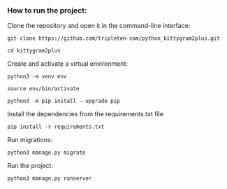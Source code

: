 ### How to run the project:

Clone the repository and open it in the command-line interface:

```
git clone https://github.com/tripleten-com/python_kittygram2plus.git
```

```
cd kittygram2plus
```

Create and activate a virtual environment:

```
python3 -m venv env
```

```
source env/bin/activate
```

```
python3 -m pip install --upgrade pip
```

Install the dependencies from the requirements.txt file

```
pip install -r requirements.txt
```

Run migrations:

```
python3 manage.py migrate
```

Run the project:

```
python3 manage.py runserver
```
